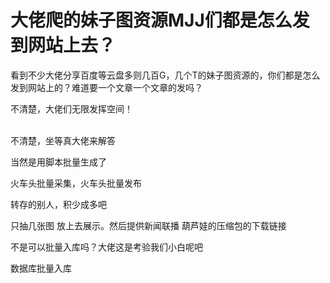 # 大佬爬的妹子图资源MJJ们都是怎么发到网站上去？


看到不少大佬分享百度等云盘多则几百G，几个T的妹子图资源的，你们都是怎么发到网站上的？难道要一个文章一个文章的发吗？

不清楚，大佬们无限发挥空间！<br />
<br />
<img src="static/image/smiley/default/lol.gif" smilieid="12" border="0" alt="" /><img src="static/image/smiley/default/lol.gif" smilieid="12" border="0" alt="" /><img src="static/image/smiley/default/lol.gif" smilieid="12" border="0" alt="" />

不清楚，坐等真大佬来解答<img src="static/image/smiley/default/lol.gif" smilieid="12" border="0" alt="" /><img id="aimg_fSXG4" onclick="zoom(this, this.src, 0, 0, 0)" class="zoom" src="https://cdn.jsdelivr.net/gh/hishis/forum-master/public/images/patch.gif" onmouseover="img_onmouseoverfunc(this)" onload="thumbImg(this)" border="0" alt="" />

当然是用脚本批量生成了<br />


火车头批量采集，火车头批量发布

转存的别人，积少成多吧<img id="aimg_zwtuC" onclick="zoom(this, this.src, 0, 0, 0)" class="zoom" src="https://cdn.jsdelivr.net/gh/hishis/forum-master/public/images/patch.gif" onmouseover="img_onmouseoverfunc(this)" onload="thumbImg(this)" border="0" alt="" />

只抽几张图 放上去展示。然后提供新闻联播 葫芦娃的压缩包的下载链接

不是可以批量入库吗？大佬这是考验我们小白呢吧<img src="static/image/smiley/yct/022.gif" smilieid="42" border="0" alt="" />

数据库批量入库
